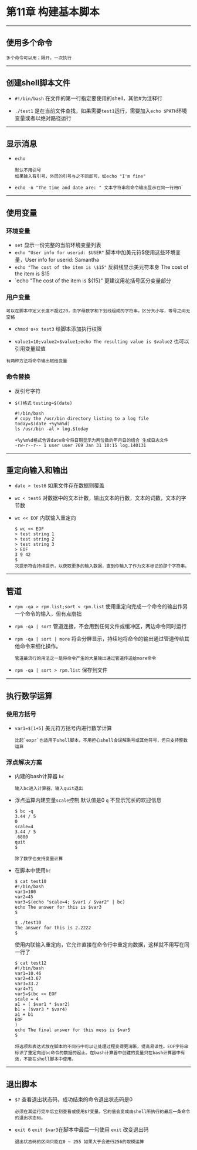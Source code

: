 # 第11章 构建基本脚本

---

## 使用多个命令
```
多个命令可以用；隔开，一次执行
```

---

## 创建shell脚本文件
- `#!/bin/bash` 在文件的第一行指定要使用的shell，其他#为注释行

- `./test1` 是在当前文件查找，如果需要`test1`运行，需要加入`echo $PATH`环境变量或者以绝对路径运行

---

## 显示消息
- `echo`
  ```
  默认不用引号
  如果输入有引号，外层的引号与之不同即可，如echo "I'm fine"
  ```
- `echo -n "The time and date are: " 文本字符串和命令输出显示在同一行用`n`

---

## 使用变量
### 环境变量
- `set` 显示一份完整的当前环境变量列表
- `echo "User info for userid: $USER"` 脚本中加美元符$使用这些环境变量，User info for userid: Samantha
- `echo "The cost of the item is \$15"` 反斜线显示美元符本身 The cost of the item is $15
- `echo "The cost of the item is ${15}" 更建议用花括号区分变量部分

### 用户变量

```
可以在脚本中定义长度不超过20，由字母数字和下划线组成的字符串，区分大小写，等号之间无空格
```

- `chmod u+x test3` 给脚本添加执行权限

- `value1=10;value2=$value1;echo The resulting value is $value2` 也可以引用变量赋值

```
有两种方法将命令输出赋给变量
```

### 命令替换

- 反引号字符

- `$()格式` `testing=$(date)`

  ```shell
  #!/bin/bash
  # copy the /usr/bin directory listing to a log file
  today=$(date +%y%m%d)
  ls /usr/bin -al > log.$today
  
  +%y%m%d格式告诉date命令将日期显示为两位数的年月日的组合 生成日志文件
  -rw-r--r-- 1 user user 769 Jan 31 10:15 log.140131
  ```

---

## 重定向输入和输出
- `date > test6` 如果文件存在数据则覆盖

- `wc < test6` 对数据中的文本计数，输出文本的行数，文本的词数，文本的字节数

- `wc << EOF` 内联输入重定向
  ```shell
  $ wc << EOF
  > test string 1
  > test string 2
  > test string 3
  > EOF
  3 9 42
  $
  次提示符会持续提示，以获取更多的输入数据，直到你输入了作为文本标记的那个字符串。
  ```
---

## 管道
- `rpm -qa > rpm.list;sort < rpm.list` 使用重定向完成一个命令的输出作另一个命令的输入，但有点崩拙

- `rpm -qa | sort` 管道连接，不会用到任何文件或缓冲区，两边命令同时运行

- `rpm -qa | sort | more` 将会分屏显示，持续地将命令的输出通过管道传给其他命令来细化操作。
  ```
  管道最流行的用法之一是将命令产生的大量输出通过管道传送给more命令
  ```
- `rpm -qa | sort > rpm.list` 保存到文件

---

## 执行数学运算
### 使用方括号
- `var1=$[1+5]` 美元符方括号内进行数学计算

  ```
  比起`expr`也适用于shell脚本，不用担心shell会误解乘号或其他符号，但只支持整数运算
  ```
### 浮点解决方案
- 内建的bash计算器 `bc`
  
  ```
  输入bc进入计算器，输入quit退出
  ```
  
- 浮点运算内建变量`scale`控制 默认值是0 `q` 不显示冗长的欢迎信息

  ```shell
  $ bc -q
  3.44 / 5
  0
  scale=4
  3.44 / 5
  .6880
  quit
  $
  
  除了数字也支持变量计算
  ```
  
- 在脚本中使用`bc`
  
  ```shell
  $ cat test10
  #!/bin/bash
  var1=100
  var2=45
  var3=$(echo "scale=4; $var1 / $var2" | bc)
  echo The answer for this is $var3
  $
  
  $ ./test10
  The answer for this is 2.2222
  $
  ```
  
  使用内联输入重定向，它允许直接在命令行中重定向数据，这样就不用写在同一行了
  
  ```shell
  $ cat test12
  #!/bin/bash
  var1=10.46
  var2=43.67
  var3=33.2
  var4=71
  var5=$(bc << EOF
  scale = 4
  a1 = ( $var1 * $var2)
  b1 = ($var3 * $var4)
  a1 + b1
  EOF
  )
  echo The final answer for this mess is $var5
  $
  
  将选项和表达式放在脚本的不同行中可以让处理过程变得更清晰，提高易读性。EOF字符串标识了重定向给bc命令的数据的起止。在bash计算器中创建的变量只在bash计算器中有效，不能在shell脚本中使用。
  ```
  
---

## 退出脚本
- `$?` 查看退出状态码，成功结束的命令退出状态码是0

  ```
  必须在其运行完毕后立刻查看或使用$?变量。它的值会变成由shell所执行的最后一条命令的退出状态码。
  ```
  
- `exit 6` `exit $var3`在脚本中最后一句使用 `exit` 改变退出码

  ```
  退出状态码的区间只能在0 ~ 255 如果大于会进行256的取模运算
  ```

  



